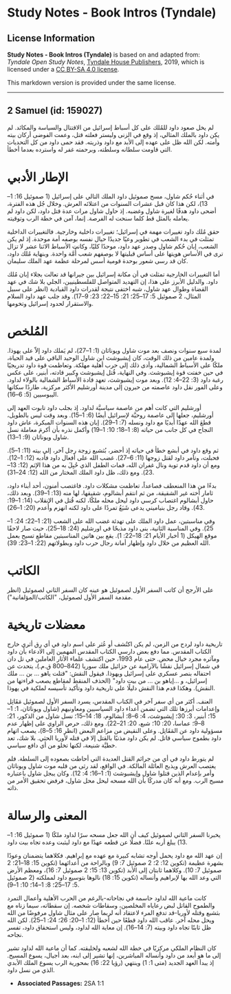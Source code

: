 # Study Notes - Book Intros (Tyndale)

## License Information

**Study Notes - Book Intros (Tyndale)** is based on and adapted from: _Tyndale Open Study Notes_, [Tyndale House Publishers](https://tyndaleopenresources.com/), 2019, which is licensed under a [CC BY-SA 4.0 license](https://creativecommons.org/licenses/by-sa/4.0/legalcode.en).

This markdown version is provided under the same license.



--------------------------------

## 2 Samuel (id: 159027)

لم يخل صعود داود للمُلك على كل أسباط إسرائيل من الاقتتال والسياسة والمكائد. لم يكن داود بالملك المثالي، إذ وقع في الزنى وليستر فعلته قتل، وعمت الفوضى أركان بيته وأمته. لكن الله ظل على عهده إلى الأبد مع داود وذريته. فقد حمى داود من كل التحديات التي قاومت سلطانه وسلطته، وبرحمته غفر له واسترده بعدما أخطأ.

الإطار الأدبي
=============

في أثناء حُكم شاول، مسح صموئيل داود الملك التالي على إسرائيل (1 صموئيل 16: 1–13)، لكن هذا كان قبل عشرات السنوات من اعتلائه العرش. وخلال جُل هذه الفترة، أضحى داود هدفًا لغيرة شاول وغضبه. إذ حاول شاول مرات عدة قتل داود، لكن داود لم يعامله بالمثل قط كلما سنحت له الفرصة. إنما، آمن في خطة الرب وتوقيته.

حقق مُلك داود تغييرات مهمة في إسرائيل؛ تغييرات داخلية وخارجية. فالتغييرات الداخلية تمثلت في بدء الشعب في تطوير وعيًا جديدًا حيال نفسه بوصفه أمة موحدة. إذ لم يكن الشعب، إبان حُكم شاول وصدر عهد داود، موحدًا كليًا، وكانت الأسباط الاثنا عشر لا تزال ترى في الأساس هويتها على أساس قبليتها لا بوصفهم شعب أُمَّة واحدة. وبنهاية مُلك داود، كان قد رسى شعور بوحدة قومية أسس لمرحلة عظمة عهد الملك سليمان.

أما التغييرات الخارجية تمثلت في أن مكانة إسرائيل بين جيرانها قد تعالت بجلاء إبان مُلك داود. والدليل الأبرز على هذا، إن التهديد المتواصل للفلسطينيين، الجلي بلا شك في عهد القضاة وطوال عهد شاول، شبه اختفى نتيجة لقدرات داود القيادية (انظر على سبيل المثال، 2 صموئيل 5: 17–25؛ 21: 15–22؛ 23: 9–17). وقد جلب عهد داود السلام والاستقرار لحدود إسرائيل وتخومها.

المُلخص
=======

لمدة سبع سنوات ونصف بعد موت شاول ويوناثان (1: 1–27)، لم يَملك داود إلاّ على يهوذا. ولمدة عامين من ذلك الوقت، كان إيشبوشث ابن شاول الوحيد الباقي على قيد الحياة، ملكًا على الأسباط الشمالية، وأدى ذلك إلى حرب أهلية مهلكة. وتعاظمت قوة داود تدريجيًا في حين خفتت قوة إيشبوشث. وفي النهاية، قُتل إيشبوشث وكبير قادته، أبنير، على عكس رغبة داود (3: 22–4: 12). وبعد موت إيشبوشث، تعهد قادة الأسباط الشمالية بالولاء لداود. وعلى الفور نقل داود عاصمته من حبرون إلى مدينة أورشليم الأكثر مركزية، طاردًا سكانها اليبوسيين (5: 6–16).

أورشليم التي كانت أهم من عاصمة سياسيَّة لداود. إذ بجلب داود تابوت العهد إلى أورشليم، جعلها إلى عاصمة روحيَّة لإسرائيل أيضًا (6: 1–15). وبعد وقت ليس بالطويل، قطعَ الله عهدًا أبديًا مع داود ونسله (7: 1–29). إبان هذه السنوات المبكرة، عاش داود النجاح في كل جانب من حياته (8: 1–18؛ 10: 1–19) وأكمل نذره بأن أكرمَ معاملة نسل شاول ويوناثان (9: 1–13).

ثم وقع داود في أبشع خطأ في حياته إذ أحضر، بُثشبع زوجة رجل آخر، إلى بيته (11: 1–5). فحبلت، وتآمر داود لقتل زوجها (11: 6–27). غضب الله على أفعال داود فأدبه (12: 1–12). ومع أن داود قدم توبة ونال غفران الله، فمات الطفل الذي حُبِلَ به من هذا الإثم (12: 13–23). ومع ذلك، ظل داود الملك المختار من الله (12: 24–31).

بدءًا من هذا المنعطف فصاعداً، تعاظمت مشكلات داود. فاغتصب أمنون، أحد أبناء داود، ثامار أخته غير الشقيقة، من ثم انتقم أبشالوم، شقيقها، لها منه (13: 1–39). وبعد ذلك، حاول أبشالوم اغتصاب كرسي داود ليحل محله ملكًا، لكنه قُتل في الانقلاب (14: 1–19: 43). وقاد رجل بنياميني يدعى شَبَعُ تمردًا على داود لكنه انهزم وأُعدم (20: 1–26).

وفي مناسبتين، عمل داود الملك على تهدئة غضب الله على الشعب (21: 1–22؛ 24: 1–25). وفي المناسبة الثانية، بنى داود مذبحًا في اورشليم (24: 18–25)، حيث صار لاحقًا موقع الهيكل (1 أخبار الأيام 21: 18–22: 1). يقع بين هاتين المناسبتين مقاطع تسبح بعمل الله العظيم من خلال داود وإظهار أمانة رجال حرب داود وبطولاتهم (22: 1–23: 39).

الكاتب
======

على الأرجح أن كاتب السفر الأول لصموئيل هو عينه كان السفر الثاني لصموئيل (انظر مقدمة السفر الأول لصموئيل، "الكاتب/المؤلفانية").

معضلات تاريخية
==============

تاريخية داود لردح من الزمن، لم يكن اكتُشف أو عُثر على اسم داود في أي رِق أثري خارج الكتاب المقدس. مما دفع بعض دارسي الكتاب المقدس المهمين إلى الادعاء بأن داود ومآثره مجرد خيال محض. حتى عام 1993، حين اكتشف علماء الأثار العاملين في تل دان في شمال إسرائيل نقشًا بالآرامية عن حزائيل ملك سوريا (842–800 ق.م.)، يتحدث عن احتفاله بنصر عسكري على إسرائيل ويهوذا. فيقول النقش: "قتلت ياهو ... بن ... ملك إسرائيل، و ...إياهو بن ... من بيت داود" (الحذف المنقط لمقاطع يصعب قراءتها من النقش). وهكذا قدم هذا النقش دليلًا على تاريخية داود وتأكيد تأسيسه لملكية في يهوذا.

العنف. أكثر من أي سفر آخر في الكتاب المقدس، يسرد السفر الأول لصموئيل مَقَاتِل وإعدامات أبرزها تلك التي تضمن أعداء داود السياسيين ومعاونيهم (شاول ويوناثان، 1: 1–15؛ أبنير، 3: 30؛ إيشبوشث، 4: 6–8؛ أبشالوم، 18: 14–15؛ نسل شاول من الذكور، 21: 8–9؛ عماسا، 20: 10؛ شبع، 20: 21–22). ومع ذلك، حرص الراوي على إظهار عدم مسؤولية داود عن المَقَاتِل. وعلى النقيض من مزاعم البعض (انظر 16: 5–8)، يصعب اتهام داود بطموح سياسي قاتل. لم يكن داود مذنبًا بالقتل إلا في قتله لأوريا الحثي. بلا شك، تعد خطيَّة شنيعة، لكنها تخلو من أي دافع سياسي.

لم يتورط داود في أي من جرائم القتل العديدة التي أحاطت بصعوده إلى السلطة. فلم يغتصب العرش ويذبح العائلة المالكة. في الواقع، لقد رثى من قلبه موت شاول ويوناثان وأمر بإعدام الذين قتلوا شاول وإيشبوشث (1: 1–16؛ 4: 12). وكان يبجل شاول باعتباره مسيح الرب. ومع أنه كان مدركًا بأن الله مسحه ليحل محل شاول، فرفض تحقيق الأمر من ذاته.

المعنى والرسالة
===============

يخبرنا السفر الثاني لصموئيل كيف أن الله جعل مسحه سرًا لداود ملكًا (1 صموئيل 16: 1–13) يبلغ أربه علنًا. فضلًا عن قطعه عهدًا مع داود ليثبت وعده تجاه بيت داود.

إن عهد الله مع داود يحمل أوجه تشابه كبيرة مع عهده مع إبراهيم. فكلاهما يتضمنان وعودًا بشهرة عظيمة (تكوين 12: 2؛ 2 صموئيل 7: 9) وبالراحة من أعدائهما (تكوين 15: 18–21؛ 2 صموئيل 7: 10). وكلاهما ثابتان إلى الأبد (تكوين 13: 15؛ 2 صموئيل 7: 16)، ومعظم الأرض التي وعد الله بها لإبراهيم وأنساله (تكوين 15: 18) نالوها بتوسيع داود لمملكته (2 صموئيل 5: 17–25؛ 8: 1–14؛ 10: 1–9).

كانت ماعية الله لداود حاسمة في نجاحاته\-بالرغم من الحرب الأهلية وأعمال التمرد والطموح القاتل لبض رعاياه المخلصين، وسقاطات شخصه. إن سقطاته، سيما زناه مع بثشبع وقتله لأوريا\-قد تدفع المرء لاعتقاد أنه لربما صار على مثال شاول مرفوضًا من الله ويحل محله آخر. عاقب الله داود قطعًا حين أخطأ (12: 1–20: 26؛ 24: 1–25). لكن الله ظل ثابتًا تجاه داود وبيته (7: 14–16). إن معاية الله لداود، وليس استحقاق داود، تفسر نجاحه.

كان النظام الملكي مركزيًا في خطة الله لشعبه ولخليقته. كما أن ماعية الله لداود تشير إلى ما هو أبعد من داود وأنساله المباشرين، إنها تشير إلى ابنه، بعد أجيال، يسوع المسيح. إذ يبدأ العهد الجديد (متى 1: 1) وينتهي (رؤيا 22: 16) بمحورية الرب يسوع الملك الأبدي الذي من نسل داود.

* **Associated Passages:** 2SA 1:1


